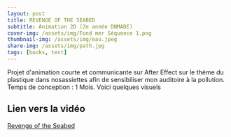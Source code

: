 ```yaml
---
layout: post
title: REVENGE OF THE SEABED
subtitle: Animation 2D (2e année DNMADE)
cover-img: /assets/img/Fond mer Séquence 1.png
thumbnail-img: /assets/img/eau.jpeg
share-img: /assets/img/path.jpg
tags: [books, test]
---
```


Projet d'animation courte et communicante sur After Effect sur le thème du plastique dans nosassiettes afin de sensibiliser mon auditoire à la pollution. Temps de conception : 1 Mois. Voici quelques visuels

## Lien vers la vidéo

[Revenge of the Seabed](https://youtu.be/eo4pGja8-Fg)
